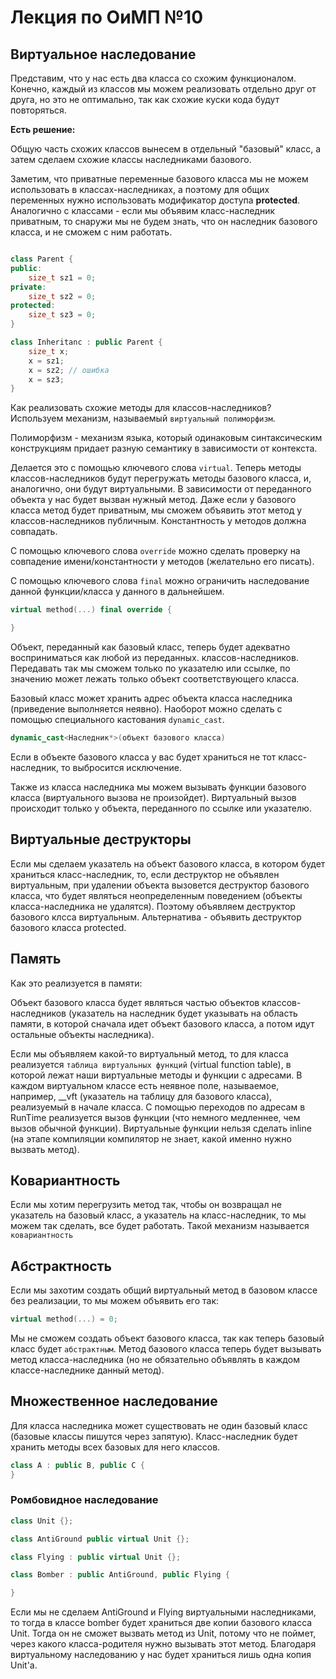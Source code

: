 # Лекция по ОиМП №10


## Виртуальное наследование 

Представим, что у нас есть два класса со схожим функционалом. Конечно, каждый из классов мы можем реализовать отдельно друг от друга, но это не оптимально, так как схожие куски кода будут повторяться. 

**Есть решение:**

Общую часть схожих классов вынесем в отдельный "базовый" класс, а затем сделаем схожие классы наследниками базового. 

Заметим, что приватные переменные базового класса мы не можем использовать в классах-наследниках, а поэтому для общих переменных нужно использовать модификатор доступа **protected**. Аналогично с классами - если мы объявим класс-наследник приватным, то снаружи мы не будем знать, что он наследник базового класса, и не сможем с ним работать.
```c++

class Parent {
public:
    size_t sz1 = 0;
private:
    size_t sz2 = 0;
protected:
    size_t sz3 = 0;
}

class Inheritanc : public Parent {
    size_t x;
    x = sz1;
    x = sz2; // ошибка
    x = sz3;
}
```

Как реализовать схожие методы для классов-наследников? Используем механизм, называемый `виртуальный полиморфизм`.

Полиморфизм - механизм языка, который одинаковым синтаксическим конструкциям придает разную семантику в зависимости от контекста. 

Делается это с помощью ключевого слова `virtual`. Теперь методы классов-наследников будут перегружать методы базового класса, и, аналогично, они будут виртуальными. В зависимости от переданного объекта у нас будет вызван нужный метод. Даже если у базового класса метод будет приватным, мы сможем объявить этот метод у классов-наследников публичным. Константность у методов должна совпадать.

С помощью ключевого слова `override` можно сделать проверку на совпадение имени/константности у методов (желательно его писать). 

С помощью ключевого слова `final` можно ограничить наследование данной функции/класса у данного в дальнейшем.

```c++
virtual method(...) final override {

}
```
Объект, переданный как базовый класс, теперь будет адекватно восприниматься как любой из переданных. классов-наследников. Передавать так мы сможем только по указателю или ссылке, по значению может лежать только объект соответствующего класса. 

Базовый класс может хранить адрес объекта класса наследника (приведение выполняется неявно). Наоборот можно сделать с помощью специального кастования `dynamic_cast`. 

```c++
dynamic_cast<Наследник*>(объект базового класса)
```

Если в объекте базового класса у вас будет храниться не тот класс-наследник, то выбросится исключение. 

Также из класса наследника мы можем вызывать функции базового класса (виртуального вызова не произойдет). Виртуальный вызов происходит только у объекта, переданного по ссылке или указателю. 

## Виртуальные деструкторы
Если мы сделаем указатель на объект базового класса, в котором будет храниться класс-наследник, то, если деструктор не объявлен виртуальным, при удалении объекта вызовется деструктор базового класса, что будет являться неопределенным поведением (объекты класса-наследника не удалятся). Поэтому объявляем деструктор базового клсса виртуальным. Альтернатива - объявить деструктор базового класса protected.

## Память

Как это реализуется в памяти:

Объект базового класса будет являться частью объектов классов-наследников (указатель на наследник будет указывать на область памяти, в которой сначала идет объект базового класса, а потом идут остальные объекты наследника).

Если мы объявляем какой-то виртуальный метод, то для класса реализуется `таблица виртуальных функций` (virtual function table), в которой лежат наши виртуальные методы и функции с адресами. В каждом виртуальном классе есть неявное поле, называемое, например, __vft (указатель на таблицу для базового класса), реализуемый в начале класса. С помощью переходов по адресам в RunTime реализуется вызов функции (что немного медленнее, чем вызов обычной функции). Виртуальные функции нельзя сделать inline (на этапе компиляции компилятор не знает, какой именно нужно вызвать метод).

## Ковариантность
 Если мы хотим перегрузить метод так, чтобы он возвращал не указатель на базовый класс, а указатель на класс-наследник, то мы можем так сделать, все будет работать. Такой механизм называется `ковариантность`
 
## Абстрактность
 Если мы захотим создать общий виртуальный метод в базовом классе без реализации, то мы можем объявить его так: 
 
```c++
virtual method(...) = 0;
``` 

 Мы не сможем создать объект базового класса, так как теперь базовый класс будет `абстрактным`. Метод базового класса теперь будет вызывать метод класса-наследника (но не обязательно объявлять в каждом классе-наследнике данный метод). 
 
## Множественное наследование
Для класса наследника может существовать не один базовый класс (базовые классы пишутся через запятую). Класс-наследник будет хранить методы всех базовых для него классов.
```c++
class A : public B, public C {
}
```
### Ромбовидное наследование
```c++
class Unit {};

class AntiGround public virtual Unit {};

class Flying : public virtual Unit {};

class Bomber : public AntiGround, public Flying {

}
```
Если мы не сделаем AntiGround и Flying виртуальными наследниками, то тогда в классе bomber будет храниться две копии базового класса Unit. Тогда он не сможет вызвать метод из Unit, потому что не поймет, через какого класса-родителя нужно вызывать этот метод. Благодаря виртуальному наследованию у нас будет храниться лишь одна копия Unit'a. 
```
